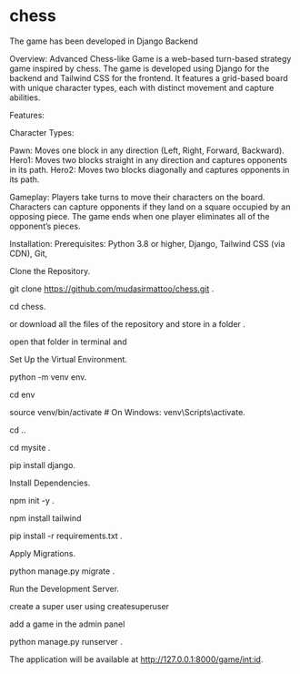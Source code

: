 # chess
The game has been developed in Django Backend







Overview:
Advanced Chess-like Game is a web-based turn-based strategy game inspired by chess. The game is developed using Django for the backend and Tailwind CSS for the frontend. It features a grid-based board with unique character types, each with distinct movement and capture abilities.

Features:

Character Types:

Pawn: Moves one block in any direction (Left, Right, Forward, Backward).
Hero1: Moves two blocks straight in any direction and captures opponents in its path.
Hero2: Moves two blocks diagonally and captures opponents in its path.

Gameplay:
Players take turns to move their characters on the board.
Characters can capture opponents if they land on a square occupied by an opposing piece.
The game ends when one player eliminates all of the opponent’s pieces.


Installation:
Prerequisites:
Python 3.8 or higher,
Django,
Tailwind CSS (via CDN),
Git,

Clone the Repository.

git clone https://github.com/mudasirmattoo/chess.git  .


cd chess.


or download all the files of the repository and store in a folder .


open that folder in terminal and 


Set Up the Virtual Environment.


python -m venv env.

cd env

source venv/bin/activate  # On Windows: venv\Scripts\activate.


cd ..


cd mysite .


pip install django.


Install Dependencies.

npm init -y .

npm install tailwind

pip install -r requirements.txt .


Apply Migrations.

python manage.py migrate .

Run the Development Server.

create a super user using createsuperuser

add a game in the admin panel

python manage.py runserver  .

The application will be available at http://127.0.0.1:8000/game/<int:id>.


